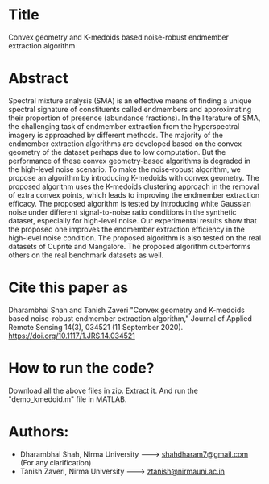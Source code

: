 # Title
Convex geometry and K-medoids based noise-robust endmember extraction algorithm

# Abstract
Spectral mixture analysis (SMA) is an effective means of finding a unique spectral signature of constituents called endmembers and approximating their proportion of presence (abundance fractions). In the literature of SMA, the challenging task of endmember extraction from the hyperspectral imagery is approached by different methods. The majority of the endmember extraction algorithms are developed based on the convex geometry of the dataset perhaps due to low computation. But the performance of these convex geometry-based algorithms is degraded in the high-level noise scenario. To make the noise-robust algorithm, we propose an algorithm by introducing K-medoids with convex geometry. The proposed algorithm uses the K-medoids clustering approach in the removal of extra convex points, which leads to improving the endmember extraction efficacy. The proposed algorithm is tested by introducing white Gaussian noise under different signal-to-noise ratio conditions in the synthetic dataset, especially for high-level noise. Our experimental results show that the proposed one improves the endmember extraction efficiency in the high-level noise condition. The proposed algorithm is also tested on the real datasets of Cuprite and Mangalore. The proposed algorithm outperforms others on the real benchmark datasets as well.

# Cite this paper as
Dharambhai Shah and Tanish Zaveri "Convex geometry and K-medoids based noise-robust endmember extraction algorithm," Journal of Applied Remote Sensing 14(3), 034521 (11 September 2020). https://doi.org/10.1117/1.JRS.14.034521

# How to run the code?
Download all the above files in zip. Extract it. And run the "demo_kmedoid.m" file in MATLAB. 

# Authors:
- Dharambhai Shah, Nirma University ---> shahdharam7@gmail.com (For any clarification)
- Tanish Zaveri, Nirma University ---> ztanish@nirmauni.ac.in
  
